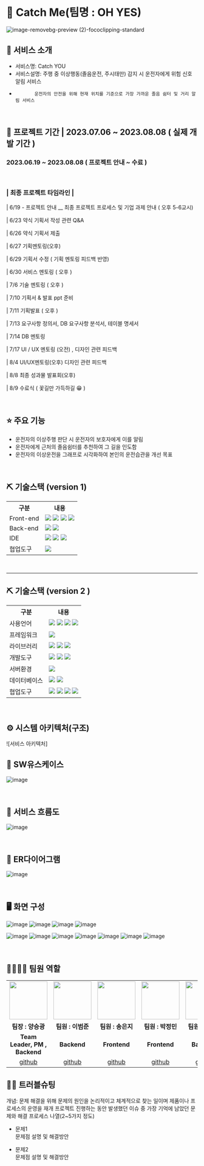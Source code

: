 # 📎 Catch Me(팀명 : OH YES)
![image-removebg-preview (2)-fococlipping-standard](https://github.com/2021-SMHRD-KDT-BigData-18/CatchMe/assets/130841823/46587074-3ec2-4dec-aa94-eb34e58d290e)



## 👀 서비스 소개
* 서비스명: Catch YOU 
* 서비스설명: 주행 중 이상행동(졸음운전, 주시태만) 감지 시 운전자에게 위험 신호 알림 서비스
*            운전자의 안전을 위해 현재 위치를 기준으로 가장 가까운 졸음 쉼터 및 거리 알림 서비스 
<br>

## 📅 프로젝트 기간 | 2023.07.06 ~ 2023.08.08 ( 실제 개발 기간 )
### 2023.06.19 ~ 2023.08.08 ( 프로젝트 안내 ~ 수료 )
<br>

### | 최종 프로젝트 타임라인 |

| 6/19 - 프로젝트 안내 __ 최종 프로젝트 프로세스 및 기업 과제 안내 ( 오후 5-6교시)

| 6/23 약식 기획서 작성 관련 Q&A

| 6/26 약식 기획서 제출

| 6/27 기획멘토링(오후)

| 6/29 기획서 수정 ( 기획 멘토링 피드백 반영)

| 6/30 서비스 멘토링 ( 오후 )

| 7/6 기술 멘토링 ( 오후 )

| 7/10 기획서 & 발표 ppt 준비

| 7/11 기획발표 ( 오후 ) 

| 7/13 요구사항 정의서, DB 요구사항 분석서, 테이블 명세서 

| 7/14 DB 멘토링

| 7/17 UI / UX 멘토링 (오전) , 디자인 관련 피드백

| 8/4 UI/UX멘토링(오후) 디자인 관련 피드백

|  8/8 최종 성과물 발표회(오후)

|  8/9 수료식 (  꽃길만 가득하길 😁 )

<br>

## ⭐ 주요 기능
* 운전자의 이상주행 판단 시 운전자의 보호자에게 이를 알림
* 운전자에게 근처의 졸음쉼터를 추천하여 그 길을 인도함
* 운전자의 이상운전을 그래프로 시각화하여 본인의 운전습관을 개선 목표
  
<br>

## ⛏ 기술스택 (version 1) 
<table>
    <tr>
        <th>구분</th>
        <th>내용</th>
    </tr>
    <tr>
        <td>Front-end</td>
        <td>
          <img src="https://img.shields.io/badge/HTML-E34F26?style=flat-square&logo=html5&logoColor=white"/>
          <img src="https://img.shields.io/badge/CSS-1572B6?style=flat-square&logo=css3&logoColor=white"/>
          <img src="https://img.shields.io/badge/JS-F7DF1E?style=flat-square&logo=javascript&logoColor=white"/>
          <img src="https://img.shields.io/badge/JQ-0769AD?style=flat-square&logo=jquery&logoColor=white"/>
        </td>
    </tr>
    <tr>
        <td>Back-end</td>
        <td>
          <img src="https://img.shields.io/badge/Java-007396?style=flat&logo=OpenJDK&logoColor=white"/>
          <img src="https://img.shields.io/badge/오라클-F80000?style=flat-square&logo=oracle&logoColor=white"/>
        </td>
    </tr>
    <tr>
        <td>IDE</td>
        <td>
          <img src="https://img.shields.io/badge/Visual Studio Code-007ACC?style=flat-square&logo=visualstudiocode&logoColor=white"/>
          <img src="https://img.shields.io/badge/Eclipse-007ACC?style=flat-square&logo=Eclipse IDE&logoColor=white"/>
          <img src="https://img.shields.io/badge/아파치톰캣-F8DC75?style=flat-square&logo=apachetomcat&logoColor=white"/>
        </td>
    </tr>
    <tr>
        <td>협업도구</td>
        <td>
            <img src="https://img.shields.io/badge/깃허브-181717?style=flat-square&logo=github&logoColor=white"/>
        </td>
    </tr>
</table>


<br>

   --------

  ## ⛏ 기술스택 (version 2 )    
<table>
    <tr>
        <th>구분</th>
        <th>내용</th>
    </tr>
    <tr>
        <td>사용언어</td>
        <td>
            <img src="https://img.shields.io/badge/Java-007396?style=for-the-badge&logo=java&logoColor=white"/>
            <img src="https://img.shields.io/badge/HTML5-E34F26?style=for-the-badge&logo=HTML5&logoColor=white"/>
            <img src="https://img.shields.io/badge/CSS3-1572B6?style=for-the-badge&logo=CSS3&logoColor=white"/>
            <img src="https://img.shields.io/badge/JavaScript-F7DF1E?style=for-the-badge&logo=JavaScript&logoColor=white"/>
        </td>
    </tr>
    <tr>
        <td>프레임워크</td>
        <td>
            <img src="https://img.shields.io/badge/spring-6DB33F?style=for-the-badge&logo=spring&logoColor=white"/>
        </td>
    </tr>
    <tr>
        <td>라이브러리</td>
        <td>
             <img src="https://img.shields.io/badge/BootStrap-7952B3?style=for-the-badge&logo=BootStrap&logoColor=white"/>
           <img src="https://img.shields.io/badge/jquery-0769AD?style=for-the-badge&logo=jquery&logoColor=white"/>
           <img src="https://img.shields.io/badge/chart.js-FF6384?style=for-the-badge&logo=chart.js&logoColor=white"/>
        </td>
    </tr>
    <tr>
        <td>개발도구</td>
        <td>
            <img src="https://img.shields.io/badge/Eclipse-2C2255?style=for-the-badge&logo=Eclipse&logoColor=white"/>
           <img src="https://img.shields.io/badge/jupyter-F37626?style=for-the-badge&logo=jupyter&logoColor=white"/>
            <img src="https://img.shields.io/badge/VSCode-007ACC?style=for-the-badge&logo=VisualStudioCode&logoColor=white"/>
        </td>
    </tr>
    <tr>
        <td>서버환경</td>
        <td>
            <img src="https://img.shields.io/badge/Apache Tomcat-D22128?style=for-the-badge&logo=Apache Tomcat&logoColor=white"/>
        </td>
    </tr>
    <tr>
        <td>데이터베이스</td>
        <td>
            <!--<img src="https://img.shields.io/badge/Firebase-FFCA28?style=for-the-badge&logo=Firebase&logoColor=white"/>--!>
            <img src="https://img.shields.io/badge/Oracle 11g-F80000?style=for-the-badge&logo=Oracle&logoColor=white"/>
          <img src="https://img.shields.io/badge/mySql-4479A1?style=for-the-badge&logo=mySql&logoColor=white"/>
        </td>
    </tr>
    <tr>
        <td>협업도구</td>
        <td>
            <img src="https://img.shields.io/badge/Git-F05032?style=for-the-badge&logo=Git&logoColor=white"/>
            <img src="https://img.shields.io/badge/GitHub-181717?style=for-the-badge&logo=GitHub&logoColor=white"/>
          <img src="https://img.shields.io/badge/kakaotalk-FFCD00?style=for-the-badge&logo=kakaotalk&logoColor=white"/>
          <img src="https://img.shields.io/badge/googledrive-4285F4?style=for-the-badge&logo=googledrive&logoColor=white"/>
        </td>
    </tr>
</table>


<br>
  

## ⚙ 시스템 아키텍처(구조) 
![서비스 아키텍처]
<br>

## 📌 SW유스케이스
![image](https://github.com/2021-SMHRD-KDT-BigData-18/CatchMe/assets/130841823/eaa925e5-283d-453a-8c32-ff85c496aef0)

<br>

## 📌 서비스 흐름도
![image](https://github.com/2021-SMHRD-KDT-BigData-18/CatchMe/assets/130841823/a3c6eb9e-7a00-420d-9c0a-2541d748667a)

<br>

## 📌 ER다이어그램
![image](https://github.com/2021-SMHRD-KDT-BigData-18/CatchMe/assets/130841823/591abfe9-1fa7-43f4-8c7e-86eb9b6fc1e0)

<br>

## 🖥 화면 구성

![image](https://github.com/2021-SMHRD-KDT-BigData-18/CatchMe/assets/130841823/ea9e382d-7d64-4589-b263-f37d7cdbd03f)
![image](https://github.com/2021-SMHRD-KDT-BigData-18/CatchMe/assets/130841823/aec21c4c-3501-4a43-a582-bbe816ceb2e8)
![image](https://github.com/2021-SMHRD-KDT-BigData-18/CatchMe/assets/130841823/c12bd4f9-54bf-493f-9863-7754d13a7037)
![image](https://github.com/2021-SMHRD-KDT-BigData-18/CatchMe/assets/130841823/25fe32cd-6c63-4182-a8e7-e4c5e8c395a7)


![image](https://github.com/2021-SMHRD-KDT-BigData-18/CatchMe/assets/130841823/81324b94-abac-4af8-9914-5ef3d7954289)
![image](https://github.com/2021-SMHRD-KDT-BigData-18/CatchMe/assets/130841823/dadb0477-1443-4528-9d67-c4ca037006f4)
![image](https://github.com/2021-SMHRD-KDT-BigData-18/CatchMe/assets/130841823/eb46bad4-e5be-44b2-a69f-e6dce01627e6)
![image](https://github.com/2021-SMHRD-KDT-BigData-18/CatchMe/assets/130841823/da6ee23e-4f97-4985-bcf2-dbb3bfadacaa)
![image](https://github.com/2021-SMHRD-KDT-BigData-18/CatchMe/assets/130841823/af3a684b-1f86-410f-b422-93a5d6da68eb)
![image](https://github.com/2021-SMHRD-KDT-BigData-18/CatchMe/assets/130841823/bebe02e8-2459-47a7-94d1-c88048a40820)
![image](https://github.com/2021-SMHRD-KDT-BigData-18/CatchMe/assets/130841823/41a85183-160c-4fce-a908-4fe3ba71bf55)



<br>

## 👨‍👩‍👦‍👦 팀원 역할
<table>
  <tr>
    <td align="center"><img src="https://item.kakaocdn.net/do/fd49574de6581aa2a91d82ff6adb6c0115b3f4e3c2033bfd702a321ec6eda72c" width="100" height="100"/></td>
    <td align="center"><img src="https://mb.ntdtv.kr/assets/uploads/2019/01/Screen-Shot-2019-01-08-at-4.31.55-PM-e1546932545978.png" width="100" height="100"/></td>
    <td align="center"><img src="https://mblogthumb-phinf.pstatic.net/20160127_177/krazymouse_1453865104404DjQIi_PNG/%C4%AB%C4%AB%BF%C0%C7%C1%B7%BB%C1%EE_%B6%F3%C0%CC%BE%F0.png?type=w2" width="100" height="100"/></td>
    <td align="center"><img src="https://i.pinimg.com/236x/ed/bb/53/edbb53d4f6dd710431c1140551404af9.jpg" width="100" height="100"/></td>
    <td align="center"><img src="https://pbs.twimg.com/media/B-n6uPYUUAAZSUx.png" width="100" height="100"/></td>
    <td align="center"><img src="https://pbs.twimg.com/media/B-n6uPYUUAAZSUx.png" width="100" height="100"/></td>
  </tr>
  <tr>
    <td align="center"><strong> 팀장 : 양승광 </strong></td>
    <td align="center"><strong> 팀원 : 이범준 </strong></td>
    <td align="center"><strong> 팀원 : 송은지 </strong></td>
    <td align="center"><strong> 팀원 : 박정민 </strong></td>
    <td align="center"><strong> 팀원 : 김홍모 </strong></td>
     <td align="center"><strong> 팀원 : 안다빈 </strong></td>
  </tr>
  <tr>
    <td align="center"><b> Team Leader, PM , Backend </b></td>
    <td align="center"><b> Backend </b></td>
    <td align="center"><b> Frontend </b></td>
    <td align="center"><b> Frontend </b></td>
    <td align="center"><b> Backend </b></td>
     <td align="center"><b> Frontend </b></td>
  </tr>
  <tr>
    <td align="center"><a href="https://github.com/sgzzang" target='_blank'>github</a></td>
    <td align="center"><a href="https://github.com/Laughmaker2" target='_blank'>github</a></td>
    <td align="center"><a href="https://github.com/SONGEUN-JI7" target='_blank'>github</a></td>
    <td align="center"><a href="https://github.com/park-jungminnn" target='_blank'>github</a></td>
    <td align="center"><a href="https://github.com/hongmoKim" target='_blank'>github</a></td>
       <td align="center"><a href="https://github.com/akssw9120" target='_blank'>github</a></td>
  </tr>
</table>

## 🤾‍♂ 트러블슈팅
개념: 문제 해결을 위해 문제의 원인을 논리적이고 체계적으로 찾는 일이며 제품이나 프로세스의 운영을 재개
프로젝트 진행하는 동안 발생했던 이슈 중 가장 기억에 남았던 문제와 해결 프로세스 나열(2~5가지 정도)
  
* 문제1<br>
 문제점 설명 및 해결방안
 
* 문제2<br>
 문제점 설명 및 해결방안

